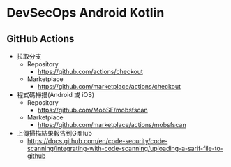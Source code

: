 # DevSecOps Android Kotlin



## GitHub Actions

- 拉取分支
  - Repository
    - https://github.com/actions/checkout
  - Marketplace
    - https://github.com/marketplace/actions/checkout
- 程式碼掃描(Android 或 iOS)
  - Repository
    - https://github.com/MobSF/mobsfscan
  - Marketplace
    - https://github.com/marketplace/actions/mobsfscan
- 上傳掃描結果報告到GitHub
  - https://docs.github.com/en/code-security/code-scanning/integrating-with-code-scanning/uploading-a-sarif-file-to-github